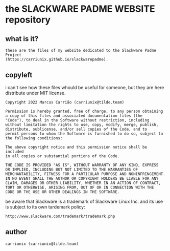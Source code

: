 # the SLACKWARE PADME WEBSITE repository

## what is it?
    these are the files of my website dedicated to the Slackware Padme Project 
    (https://carriunix.github.io/slackwarepadme).

## copyleft
   i can't see how these files whould be useful for someone, but they are here distribute under MIT license.

    Copyright 2022 Marcus Carrião (carriunix@tilde.team)

    Permission is hereby granted, free of charge, to any person obtaining
    a copy of this files and associated documentation files (the 
    "Code"), to deal in the Software without restriction, including
    without limitation the rights to use, copy, modify, merge, publish,
    distribute, sublicense, and/or sell copies of the Code, and to 
    permit persons to whom the Software is furnished to do so, subject to
    the following conditions:

    The above copyright notice and this permission notice shall be included
    in all copies or substantial portions of the Code.

    THE CODE IS PROVIDED "AS IS", WITHOUT WARRANTY OF ANY KIND, EXPRESS
    OR IMPLIED, INCLUDING BUT NOT LIMITED TO THE WARRANTIES OF
    MERCHANTABILITY, FITNESS FOR A PARTICULAR PURPOSE AND NONINFRINGEMENT.
    IN NO EVENT SHALL THE AUTHOR OR COPYRIGHT HOLDERS BE LIABLE FOR ANY 
    CLAIM, DAMAGES OR OTHER LIABILITY, WHETHER IN AN ACTION OF CONTRACT, 
    TORT OR OTHERWISE, ARISING FROM, OUT OF OR IN CONNECTION WITH THE 
    CODE OR THE USE OR OTHER DEALINGS IN THE SOFTWARE.
 
   be aware that Slackware is a trademark of Slackware Linux Inc. and its use is subject to its own tardemark
   policy:
    
    http://www.slackware.com/trademark/trademark.php

## author
    carriunix (carriunix@tilde.team)
